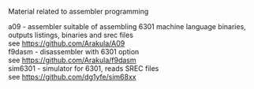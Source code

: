 Material related to assembler programming

a09 - assembler suitable of assembling 6301 machine language binaries, outputs listings, binaries and srec files<br>
   see https://github.com/Arakula/A09<br>
f9dasm - disassembler with 6301 option<br>
   see https://github.com/Arakula/f9dasm<br>
sim6301 - simulator for 6301, reads SREC files<br>
   see https://github.com/dg1yfe/sim68xx<br>
